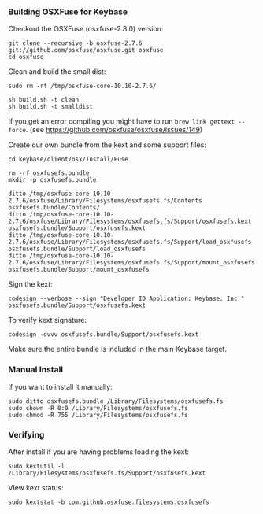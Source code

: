 
### Building OSXFuse for Keybase

Checkout the OSXFuse (osxfuse-2.8.0) version:

    git clone --recursive -b osxfuse-2.7.6 git://github.com/osxfuse/osxfuse.git osxfuse
    cd osxfuse

Clean and build the small dist:

    sudo rm -rf /tmp/osxfuse-core-10.10-2.7.6/

    sh build.sh -t clean
    sh build.sh -t smalldist

If you get an error compiling you might have to run `brew link gettext --force`.
(see https://github.com/osxfuse/osxfuse/issues/149)

Create our own bundle from the kext and some support files:

    cd keybase/client/osx/Install/Fuse

    rm -rf osxfusefs.bundle
    mkdir -p osxfusefs.bundle

    ditto /tmp/osxfuse-core-10.10-2.7.6/osxfuse/Library/Filesystems/osxfusefs.fs/Contents osxfusefs.bundle/Contents/
    ditto /tmp/osxfuse-core-10.10-2.7.6/osxfuse/Library/Filesystems/osxfusefs.fs/Support/osxfusefs.kext osxfusefs.bundle/Support/osxfusefs.kext
    ditto /tmp/osxfuse-core-10.10-2.7.6/osxfuse/Library/Filesystems/osxfusefs.fs/Support/load_osxfusefs osxfusefs.bundle/Support/load_osxfusefs
    ditto /tmp/osxfuse-core-10.10-2.7.6/osxfuse/Library/Filesystems/osxfusefs.fs/Support/mount_osxfusefs osxfusefs.bundle/Support/mount_osxfusefs

Sign the kext:

    codesign --verbose --sign "Developer ID Application: Keybase, Inc." osxfusefs.bundle/Support/osxfusefs.kext

To verify kext signature:

    codesign -dvvv osxfusefs.bundle/Support/osxfusefs.kext

Make sure the entire bundle is included in the main Keybase target.

### Manual Install

If you want to install it manually:

    sudo ditto osxfusefs.bundle /Library/Filesystems/osxfusefs.fs
    sudo chown -R 0:0 /Library/Filesystems/osxfusefs.fs
    sudo chmod -R 755 /Library/Filesystems/osxfusefs.fs

### Verifying

After install if you are having problems loading the kext:

    sudo kextutil -l /Library/Filesystems/osxfusefs.fs/Support/osxfusefs.kext

View kext status:

    sudo kextstat -b com.github.osxfuse.filesystems.osxfusefs

